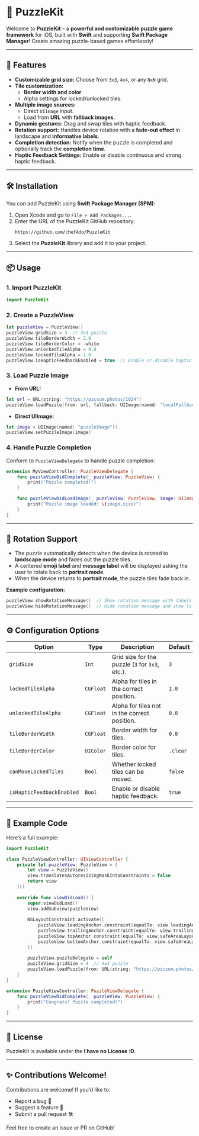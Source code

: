 # **🧩 PuzzleKit**

Welcome to **PuzzleKit** – a **powerful and customizable puzzle game framework** for iOS, built with **Swift** and supporting **Swift Package Manager**! Create amazing puzzle-based games effortlessly!

---

## **🚀 Features**

- **Customizable grid size:** Choose from `3x3`, `4x4`, or any `NxN` grid.
- **Tile customization:**
  - **Border width and color**
  - Alpha settings for locked/unlocked tiles.
- **Multiple image sources:**
  - Direct `UIImage` input.
  - Load from **URL** with **fallback images**.
- **Dynamic gestures:** Drag and swap tiles with haptic feedback.
- **Rotation support:** Handles device rotation with a **fade-out effect** in landscape and **informative labels**.
- **Completion detection:** Notify when the puzzle is completed and optionally track the **completion time**.
- **Haptic Feedback Settings:** Enable or disable continuous and strong haptic feedback.

---

## **🛠️ Installation**

You can add PuzzleKit using **Swift Package Manager (SPM)**:

1. Open Xcode and go to `File > Add Packages...`.
2. Enter the URL of the PuzzleKit GitHub repository:
   ```
   https://github.com/chefAdo/PuzzleKit
   ```
3. Select the **PuzzleKit** library and add it to your project.

---

## **📦 Usage**

### **1. Import PuzzleKit**
```swift
import PuzzleKit
```

### **2. Create a PuzzleView**
```swift
let puzzleView = PuzzleView()
puzzleView.gridSize = 3  // 3x3 puzzle
puzzleView.tileBorderWidth = 2.0
puzzleView.tileBorderColor = .white
puzzleView.unlockedTileAlpha = 0.8
puzzleView.lockedTileAlpha = 1.0
puzzleView.isHapticFeedbackEnabled = true  // Enable or disable haptic feedback
```

### **3. Load Puzzle Image**
- **From URL:**
```swift
let url = URL(string: "https://picsum.photos/1024")
puzzleView.loadPuzzle(from: url, fallback: UIImage(named: "localFallback"))
```

- **Direct UIImage:**
```swift
let image = UIImage(named: "puzzleImage")!
puzzleView.setPuzzleImage(image)
```

### **4. Handle Puzzle Completion**
Conform to `PuzzleViewDelegate` to handle puzzle completion:

```swift
extension MyViewController: PuzzleViewDelegate {
    func puzzleViewDidComplete(_ puzzleView: PuzzleView) {
        print("Puzzle completed!")
    }

    func puzzleViewDidLoadImage(_ puzzleView: PuzzleView, image: UIImage) {
        print("Puzzle image loaded: \(image.size)")
    }
}
```

---

## **📱 Rotation Support**
- The puzzle automatically detects when the device is rotated to **landscape mode** and fades out the puzzle tiles.
- A centered **emoji label** and **message label** will be displayed asking the user to rotate back to **portrait mode**.
- When the device returns to **portrait mode**, the puzzle tiles fade back in.

**Example configuration:**
```swift
puzzleView.showRotationMessage()  // Show rotation message with labels
puzzleView.hideRotationMessage()  // Hide rotation message and show tiles again
```

---

## **⚙️ Configuration Options**

| **Option**         | **Type**   | **Description**                                      | **Default** |
|--------------------|------------|----------------------------------------------------|-------------|
| `gridSize`         | `Int`      | Grid size for the puzzle (`3` for `3x3`, etc.).    | `3`         |
| `lockedTileAlpha`  | `CGFloat`  | Alpha for tiles in the correct position.           | `1.0`       |
| `unlockedTileAlpha`| `CGFloat`  | Alpha for tiles not in the correct position.       | `0.8`       |
| `tileBorderWidth`  | `CGFloat`  | Border width for tiles.                            | `0.0`       |
| `tileBorderColor`  | `UIColor`  | Border color for tiles.                            | `.clear`    |
| `canMoveLockedTiles` | `Bool`   | Whether locked tiles can be moved.                 | `false`     |
| `isHapticFeedbackEnabled` | `Bool` | Enable or disable haptic feedback.                | `true`      |

---

## **🧬 Example Code**
Here’s a full example:
```swift
import PuzzleKit

class PuzzleViewController: UIViewController {
    private let puzzleView: PuzzleView = {
        let view = PuzzleView()
        view.translatesAutoresizingMaskIntoConstraints = false
        return view
    }()
    
    override func viewDidLoad() {
        super.viewDidLoad()
        view.addSubview(puzzleView)
        
        NSLayoutConstraint.activate([
            puzzleView.leadingAnchor.constraint(equalTo: view.leadingAnchor),
            puzzleView.trailingAnchor.constraint(equalTo: view.trailingAnchor),
            puzzleView.topAnchor.constraint(equalTo: view.safeAreaLayoutGuide.topAnchor, constant: 50),
            puzzleView.bottomAnchor.constraint(equalTo: view.safeAreaLayoutGuide.bottomAnchor, constant: -50)
        ])
        
        puzzleView.puzzleDelegate = self
        puzzleView.gridSize = 4  // 4x4 puzzle
        puzzleView.loadPuzzle(from: URL(string: "https://picsum.photos/1024"))
    }
}

extension PuzzleViewController: PuzzleViewDelegate {
    func puzzleViewDidComplete(_ puzzleView: PuzzleView) {
        print("Congrats! Puzzle completed!")
    }
}
```

---

## **📃 License**

PuzzleKit is available under the **I have no License :D**.

---

## **✨ Contributions Welcome!**

Contributions are welcome! If you’d like to:
- Report a bug 🐞
- Suggest a feature 🚀
- Submit a pull request 🛠️

Feel free to create an issue or PR on GitHub!

